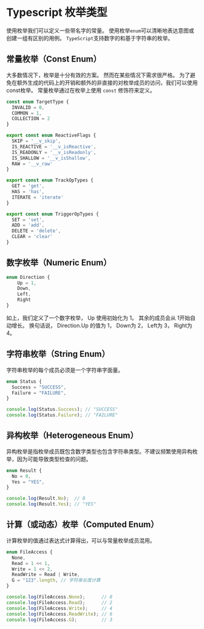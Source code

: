 # Typescript 枚举类型

使用枚举我们可以定义一些带名字的常量。 使用枚举`enum`可以清晰地表达意图或创建一组有区别的用例。 `TypeScript`支持数字的和基于字符串的枚举。

## 常量枚举（Const Enum）

大多数情况下，枚举是十分有效的方案。 然而在某些情况下需求很严格。 为了避免在额外生成的代码上的开销和额外的非直接的对枚举成员的访问，我们可以使用 const枚举。 常量枚举通过在枚举上使用 `const` 修饰符来定义。

```ts
const enum TargetType {
  INVALID = 0,
  COMMON = 1,
  COLLECTION = 2
}

export const enum ReactiveFlags {
  SKIP = '__v_skip',
  IS_REACTIVE = '__v_isReactive',
  IS_READONLY = '__v_isReadonly',
  IS_SHALLOW = '__v_isShallow',
  RAW = '__v_raw'
}

export const enum TrackOpTypes {
  GET = 'get',
  HAS = 'has',
  ITERATE = 'iterate'
}

export const enum TriggerOpTypes {
  SET = 'set',
  ADD = 'add',
  DELETE = 'delete',
  CLEAR = 'clear'
}
```

## 数字枚举（Numeric Enum）

```ts
enum Direction {
    Up = 1,
    Down,
    Left,
    Right
}
```

如上，我们定义了一个数字枚举， Up 使用初始化为 1。 其余的成员会从 1开始自动增长。 换句话说， Direction.Up 的值为 1， Down为 2， Left为 3， Right为 4。

## 字符串枚举（String Enum）

字符串枚举的每个成员必须是一个字符串字面量。

```ts
enum Status {
  Success = "SUCCESS",
  Failure = "FAILURE",
}

console.log(Status.Success); // "SUCCESS"
console.log(Status.Failure); // "FAILURE"
```

## 异构枚举（Heterogeneous Enum）

异构枚举是指枚举成员既包含数字类型也包含字符串类型。不建议频繁使用异构枚举，因为可能导致类型检查的问题。

```ts
enum Result {
  No = 0,
  Yes = "YES",
}

console.log(Result.No);  // 0
console.log(Result.Yes); // "YES"
```

## 计算（或动态）枚举（Computed Enum）

计算枚举的值通过表达式计算得出，可以与常量枚举成员混用。

```ts
enum FileAccess {
  None,
  Read = 1 << 1,
  Write = 1 << 2,
  ReadWrite = Read | Write,
  G = "123".length, // 字符串长度计算
}

console.log(FileAccess.None);      // 0
console.log(FileAccess.Read);      // 2
console.log(FileAccess.Write);     // 4
console.log(FileAccess.ReadWrite); // 6
console.log(FileAccess.G);         // 3
```
